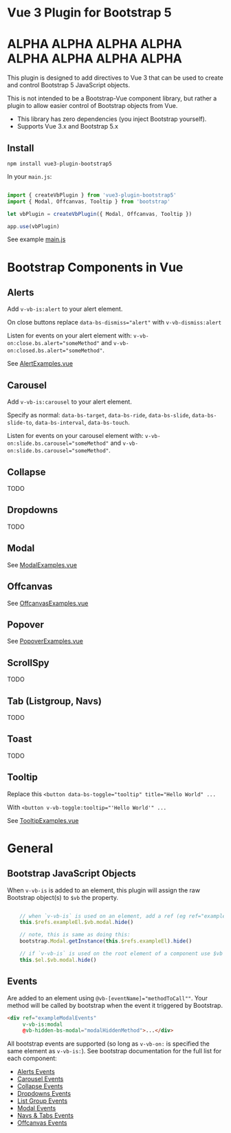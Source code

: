 # Vue 3 Plugin for Bootstrap 5

# ALPHA ALPHA ALPHA ALPHA ALPHA ALPHA ALPHA ALPHA

This plugin is designed to add directives to Vue 3 that can be used to create and control Bootstrap 5 JavaScript 
objects.

This is not intended to be a Bootstrap-Vue component library, but rather a plugin to allow easier control of Bootstrap
objects from Vue.

 - This library has zero dependencies (you inject Bootstrap yourself).
 - Supports Vue 3.x and Bootstrap 5.x

## Install

```shell
npm install vue3-plugin-bootstrap5
```

In your `main.js`:
```javascript

import { createVbPlugin } from 'vue3-plugin-bootstrap5'
import { Modal, Offcanvas, Tooltip } from 'bootstrap'

let vbPlugin = createVbPlugin({ Modal, Offcanvas, Tooltip })

app.use(vbPlugin)
```

See example [main.js](examples/basic/src/main.js)


# Bootstrap Components in Vue

## Alerts

Add `v-vb-is:alert` to your alert element.

On close buttons replace `data-bs-dismiss="alert"` with `v-vb-dismiss:alert`

Listen for events on your alert element with: `v-vb-on:close.bs.alert="someMethod"` and 
`v-vb-on:closed.bs.alert="someMethod"`.

See [AlertExamples.vue](examples/basic/src/components/AlertExamples.vue)



## Carousel

Add `v-vb-is:carousel` to your alert element.

Specify as normal: `data-bs-target`, `data-bs-ride`, `data-bs-slide`, `data-bs-slide-to`, `data-bs-interval`, 
`data-bs-touch`.

Listen for events on your carousel element with: `v-vb-on:slide.bs.carousel="someMethod"` and 
`v-vb-on:slide.bs.carousel="someMethod"`.


## Collapse

TODO


## Dropdowns

TODO


## Modal

See [ModalExamples.vue](examples/basic/src/components/ModalExamples.vue)


## Offcanvas

See [OffcanvasExamples.vue](examples/basic/src/components/OffcanvasExamples.vue)


## Popover

See [PopoverExamples.vue](examples/basic/src/components/PopoverExamples.vue)


## ScrollSpy

TODO


## Tab (Listgroup, Navs)

TODO


## Toast

TODO


## Tooltip

Replace this `<button data-bs-toggle="tooltip" title="Hello World" ...`

With `<button v-vb-toggle:tooltip="'Hello World'" ...`

See [TooltipExamples.vue](examples/basic/src/components/TooltipExamples.vue)


# General

## Bootstrap JavaScript Objects

When `v-vb-is` is added to an element, this plugin will assign the raw Bootstrap object(s) to `$vb` the property.

```javascript

    // when `v-vb-is` is used on an element, add a ref (eg ref="exampleEl") then use $vb like this:
    this.$refs.exampleEl.$vb.modal.hide()

    // note, this is same as doing this:    
    bootstrap.Modal.getInstance(this.$refs.exampleEl).hide()

    // if `v-vb-is` is used on the root element of a component use $vb like this:
    this.$el.$vb.modal.hide()

```


## Events

Are added to an element using `@vb-[eventName]="methodToCall""`.  Your method will be called by bootstrap when the 
event it triggered by Bootstrap.

```html
<div ref="exampleModalEvents" 
     v-vb-is:modal 
     @vb-hidden-bs-modal="modalHiddenMethod">...</div>
 ```

All bootstrap events are supported (so long as `v-vb-on:` is specified the same element as `v-vb-is:`).  See bootstrap 
documentation for the full list for each component:

  - [Alerts Events](https://getbootstrap.com/docs/5.0/components/alerts/#events)
  - [Carousel Events](https://getbootstrap.com/docs/5.0/components/carousel/#events)
  - [Collapse Events](https://getbootstrap.com/docs/5.0/components/collapse/#events)
  - [Dropdowns Events](https://getbootstrap.com/docs/5.0/components/dropdowns/#events)
  - [List Group Events](https://getbootstrap.com/docs/5.0/components/list-group/#events)
  - [Modal Events](https://getbootstrap.com/docs/5.0/components/modal/#events)
  - [Navs & Tabs Events](https://getbootstrap.com/docs/5.0/components/navs-tabs/#events)
  - [Offcanvas Events](https://getbootstrap.com/docs/5.0/components/offcanvas/#events)

